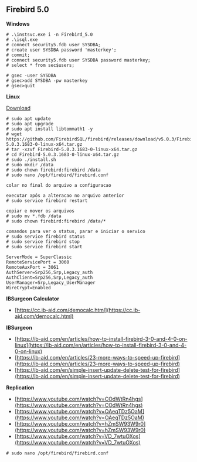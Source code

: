 ## Firebird 5.0
**Windows**
```text
# .\instsvc.exe i -n Firebird_5.0
# .\isql.exe
# connect security5.fdb user SYSDBA;
# create user SYSDBA password 'masterkey';
# commit;
# connect security5.fdb user SYSDBA password masterkey;
# select * from sec$users;

# gsec -user SYSDBA 
# gsec>add SYSDBA -pw masterkey 
# gsec>quit
```
**Linux**

[Download](https://github.com/FirebirdSQL/snapshots/releases/tag/snapshot-v5.0-release)
```text
# sudo apt update
# sudo apt upgrade
# sudo apt install libtommath1 -y
# wget https://github.com/FirebirdSQL/firebird/releases/download/v5.0.3/Firebird-5.0.3.1683-0-linux-x64.tar.gz
# tar -xzvf Firebird-5.0.3.1683-0-linux-x64.tar.gz
# cd Firebird-5.0.3.1683-0-linux-x64.tar.gz
# sudo ./install.sh
# sudo mkdir /data
# sudo chown firebird:firebird /data
# sudo nano /opt/firebird/firebird.conf

colar no final do arquivo a configuracao

executar após a alteracao no arquivo anterior
# sudo service firebird restart

copiar e mover os arquivos
# sudo mv *.fdb /data
# sudo chown firebird:firebird /data/*

comandos para ver o status, parar e iniciar o servico
# sudo service firebird status
# sudo service firebird stop
# sudo service firebird start
```
```text
ServerMode = SuperClassic
RemoteServicePort = 3060
RemoteAuxPort = 3061
AuthServer=Srp256,Srp,Legacy_auth 
AuthClient=Srp256,Srp,Legacy_auth 
UserManager=Srp,Legacy_UserManager 
WireCrypt=Enabled
```

**IBSurgeon Calculator**
* [https://cc.ib-aid.com/democalc.html](https://cc.ib-aid.com/democalc.html)

**IBSurgeon**
* [https://ib-aid.com/en/articles/how-to-install-firebird-3-0-and-4-0-on-linux](https://ib-aid.com/en/articles/how-to-install-firebird-3-0-and-4-0-on-linux)
* [https://ib-aid.com/en/articles/23-more-ways-to-speed-up-firebird](https://ib-aid.com/en/articles/23-more-ways-to-speed-up-firebird)
* [https://ib-aid.com/en/simple-insert-update-delete-test-for-firebird](https://ib-aid.com/en/simple-insert-update-delete-test-for-firebird)

**Replication**
* [https://www.youtube.com/watch?v=COdWtRn4hgs](https://www.youtube.com/watch?v=COdWtRn4hgs)
* [https://www.youtube.com/watch?v=OAeqTDz5OaM](https://www.youtube.com/watch?v=OAeqTDz5OaM)
* [https://www.youtube.com/watch?v=hZmSW93W9r0](https://www.youtube.com/watch?v=hZmSW93W9r0)
* [https://www.youtube.com/watch?v=VD_7wtuOXos](https://www.youtube.com/watch?v=VD_7wtuOXos)
```text
# sudo nano /opt/firebird/firebird.conf


```
